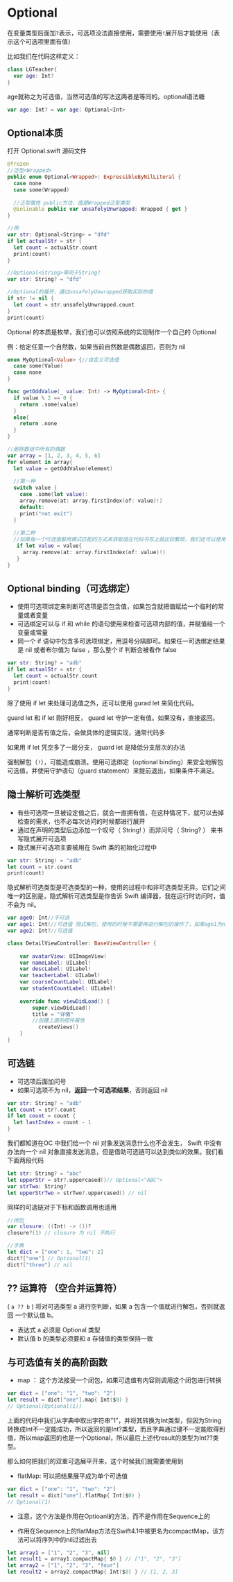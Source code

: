 # Optional 

在变量类型后面加`?`表示，可选项没法直接使用，需要使用`!`展开后才能使用（表示这个可选项里面有值）

比如我们在代码这样定义： 

```swift
class LGTeacher{
  var age: Int? 
}
```

age就称之为可选值，当然可选值的写法这两者是等同的。optional语法糖

```swift
var age: Int? = var age: Optional<Int>
```

## Optional本质

打开 Optional.swift 源码文件 

```swift
@frozen
//泛型<Wrapped>
public enum Optional<Wrapped>: ExpressibleByNilLiteral {
  case none 
  case some(Wrapped)
  
  //泛型属性 public方法，值是Wrapped泛型类型
  @inlinable public var unsafelyUnwrapped: Wrapped { get }
}

//例
var str: Optional<String> = "dfd"
if let actualStr = str {
  let count = actualStr.count
  print(count)
}

//Optional<String>等同于String?
var str: String? = "dfd"

//Optional的展开，通过unsafelyUnwrapped获取实际的值
if str != nil {
  let count = str.unsafelyUnwrapped.count
}
print(count)
```

Optional 的本质是枚举，我们也可以仿照系统的实现制作一个自己的 Optional 

例：给定任意一个自然数，如果当前自然数是偶数返回，否则为 nil

```swift
enum MyOptional<Value> {//自定义可选值
  case some(Value)
  case none
}

func getOddValue(_ value: Int) -> MyOptional<Int> {
  if value % 2 == 0 {
    return .some(value)
  }
  else{
    return .none
  }
}

//删除数组中所有的偶数
var array = [1, 2, 3, 4, 5, 6]
for element in array{
  let value = getOddValue(element)
  
  //第一种
  switch value {
    case .some(let value):
    array.remove(at: array.firstIndex(of: value)!)
    default:
    print("not exit")
  }
  
  //第二种
  //如果每一个可选值都用模式匹配的方式来获取值在代码书写上就比较繁琐，我们还可以使用 if let 的方式来进行可选值绑定 
   if let value = value{
     array.remove(at: array.firstIndex(of: value)!)
   }
}
```

## Optional binding（可选绑定）

- 使用可选项绑定来判断可选项是否包含值，如果包含就把值赋给一个临时的常量或者变量
- 可选绑定可以与 if 和 while 的语句使用来检查可选项内部的值，并赋值给一个变量或常量
- 同一个 if 语句中包含多可选项绑定，用逗号分隔即可。如果任一可选绑定结果是 nil 或者布尔值为 false ，那么整个 if 判断会被看作 false

```swift
var str: String? = "adb"
if let actualStr = str {
  let count = actualStr.count
  print(count)
}
```

除了使用 if let 来处理可选值之外，还可以使用 gurad let 来简化代码。

guard let 和 if let 刚好相反， guard let 守护一定有值。如果没有，直接返回。 

通常判断是否有值之后，会做具体的逻辑实现，通常代码多 

如果用 if let 凭空多了一层分支， guard let 是降低分支层次的办法 

强制解包（`!`），可能造成崩溃。使用可选绑定（optional binding）来安全地解包可选值，并使用守护语句（guard statement）来提前退出，如果条件不满足。

## 隐士解析可选类型

- 有些可选项一旦被设定值之后，就会一直拥有值，在这种情况下，就可以去掉检查的需求，也不必每次访问的时候都进行展开
- 通过在声明的类型后边添加一个叹号（ String! ）而非问号（ String? ） 来书写隐式展开可选项
- 隐式展开可选项主要被用在 Swift 类的初始化过程中

```swift
var str: String! = "adb"
let count = str.count
print(count)
```

隐式解析可选类型是可选类型的一种，使用的过程中和非可选类型无异。它们之间唯一的区别是，隐式解析可选类型是你告诉 Swift 编译器，我在运行时访问时，值不会为 nil。 

```swift
var age0: Int//不可选
var age1: Int!//可选值 隐式解包，使用的时候不需要再进行解包的操作了，如果age1为nil了 则崩溃。
var age2: Int?//可选值
```

```swift
class DetailViewController: BaseViewController {
    
    var avatarView: UIImageView!
    var nameLabel: UILabel!
    var descLabel: UILabel!
    var teacherLabel: UILabel!
    var courseCountLabel: UILabel!
    var studentCountLabel: UILabel!
    
    override func viewDidLoad() {
        super.viewDidLoad()
        title = "详情"
        //创建上面的控件属性
	      createViews()
    }
}
```

## 可选链 

- 可选项后面加问号
- 如果可选项不为 nil，**返回一个可选项结果**，否则返回 nil

```swift
var str: String? = "adb"
let count = str?.count
if let count = count {
  let lastIndex = count - 1
}
```

我们都知道在OC 中我们给一个 nil 对象发送消息什么也不会发生， Swift 中没有办法向一个 nil 对象直接发送消息，但是借助可选链可以达到类似的效果。我们看下面两段代码

```swift
let str: String? = "abc"
let upperStr = str?.uppercased()// Optional<"ABC">
var strTwo: String?
let upperStrTwo = strTwo?.uppercased() // nil
```

同样的可选链对于下标和函数调用也适用 

```swift
//闭包
var closure: ((Int) -> ())?
closure?(1) // closure 为 nil 不执行

//字典
let dict = ["one": 1, "two": 2]
dict?["one"] // Optional(1)
dict?["three"] // nil
```

## ?? 运算符 （空合并运算符） 

( `a ?? b` ) 将对可选类型 a 进行空判断，如果 a 包含一个值就进行解包，否则就返回 一个默认值 b。

- 表达式 a 必须是 Optional 类型 
- 默认值 b 的类型必须要和 a 存储值的类型保持一致 

## 与可选值有关的高阶函数 

- map ： 这个方法接受一个闭包，如果可选值有内容则调用这个闭包进行转换 

```swift
var dict = ["one": "1", "two": "2"]
let result = dict["one"].map{ Int($0) }
// Optional(Optional(1))
```

上面的代码中我们从字典中取出字符串”1”，并将其转换为Int类型，但因为String转换成Int不一定能成功，所以返回的是Int?类型，而且字典通过键不一定能取得到值，所以map返回的也是一个Optional，所以最后上述代result的类型为Int??类型。 

那么如何把我们的双重可选展平开来，这个时候我们就需要使用到 

- flatMap: 可以把结果展平成为单个可选值 

```swift
var dict = ["one": "1", "two": "2"]
let result = dict["one"].flatMap{ Int($0) }
// Optional(1)
```

- 注意，这个方法是作用在Optioanl的方法，而不是作用在Sequence上的 

- 作用在Sequence上的flatMap方法在Swift4.1中被更名为compactMap，该方法可以将序列中的nil过滤出去

```swift
let array1 = ["1", "2", "3", nil]
let result1 = array1.compactMap{ $0 } // ["1", "2", "3"]
let array2 = ["1", "2", "3", "four"]
let result2 = array2.compactMap{ Int($0) } // [1, 2, 3]
```

